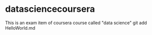 datasciencecoursera
===================

This is an exam item of coursera course called "data science"
git add HelloWorld.md
